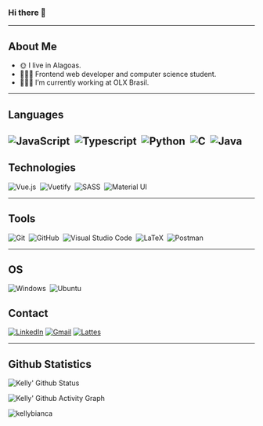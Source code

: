 ### Hi there 👋 
---

## About Me

* 🌞 I live in Alagoas.
* 👩🏼‍🎓 Frontend web developer and computer science student. 
* 👩🏼‍💻 I’m currently working at OLX Brasil.


---

## Languages

![JavaScript](https://img.shields.io/badge/JavaScript-323330?style=for-the-badge&logo=javascript&logoColor=F7DF1E)&nbsp;
![Typescript](https://img.shields.io/badge/TypeScript-007ACC?style=for-the-badge&logo=typescript&logoColor=white)&nbsp;
![Python](https://img.shields.io/badge/Python-3776AB?style=for-the-badge&logo=python&logoColor=white)&nbsp;
![C](https://img.shields.io/badge/C-00599C?style=for-the-badge&logo=c&logoColor=white)&nbsp;
![Java](https://img.shields.io/badge/Java-ED8B00?style=for-the-badge&logo=java&logoColor=white)&nbsp;
---

## Technologies

![Vue.js](https://img.shields.io/badge/Vue.js-35495E?style=for-the-badge&logo=vuedotjs&logoColor=4FC08D)&nbsp;
![Vuetify](https://img.shields.io/badge/Vuetify-white?style=for-the-badge&logo=vuedotjs&logoColor=blue)&nbsp;
![SASS](https://img.shields.io/badge/-sass-202020?style=for-the-badge&logo=sass)&nbsp;
![Material UI](https://img.shields.io/badge/-Material%20UI-202020?style=for-the-badge&logo=material-ui&logoColor=0081CB)&nbsp;

---

## Tools

![Git](https://img.shields.io/badge/-Git-202020?style=for-the-badge&logo=git)&nbsp;
![GitHub](https://img.shields.io/badge/GitHub-100000?style=for-the-badge&logo=github&logoColor=white)&nbsp;
![Visual Studio Code](https://img.shields.io/badge/-Visual%20Studio%20Code-202020?style=for-the-badge&logo=visual-studio-code&logoColor=007ACC)&nbsp;
![LaTeX](https://img.shields.io/badge/LaTeX-47A141?style=for-the-badge&logo=LaTeX&logoColor=white)&nbsp;
![Postman](https://img.shields.io/badge/Postman-FF6C37?style=for-the-badge&logo=Postman&logoColor=white)&nbsp;

---
## OS
![Windows](https://img.shields.io/badge/Windows-0078D6?style=for-the-badge&logo=windows&logoColor=white)&nbsp;
![Ubuntu](https://img.shields.io/badge/Ubuntu-E95420?style=for-the-badge&logo=ubuntu&logoColor=white)&nbsp;

## Contact

[![LinkedIn](https://img.shields.io/badge/LinkedIn-0077B5?style=for-the-badge&logo=linkedin&logoColor=white)](https://www.linkedin.com/in/kelly-silva-ba65b7190/)
[![Gmail](https://img.shields.io/badge/Gmail-D14836?style=for-the-badge&logo=gmail&logoColor=white)](mailto:kellbianca0@outlook.com)
[![Lattes](https://img.shields.io/badge/Lattes-202020?style=for-the-badge&Color=white)](http://lattes.cnpq.br/8058027104759057)

---

## Github Statistics

![Kelly' Github Status](https://github-readme-stats.vercel.app/api?username=kellybianca&count_private=true&show_icons=true&theme=dark&hide=issues,contribs&icon_color=9ed6fb&hide_border=true&title_color=9ed6fb&bg_color=202020)


![Kelly' Github Activity Graph](https://activity-graph.herokuapp.com/graph?username=kellybianca&bg_color=202020&hide_border=true&hide_title=true&line=9ed6fb&color=9ed6fb&area=true&area_color=9ed6fb&point=9ed6fb)

<p align="left"><img src="https://komarev.com/ghpvc/?username=kellybianca" alt="kellybianca" /></p>
<!--
**kellybianca/kellybianca** is a ✨ _special_ ✨ repository because its `README.md` (this file) appears on your GitHub profile.

Here are some ideas to get you started:

- 🔭 I’m currently working on ...
- 🌱 I’m currently learning ...
- 👯 I’m looking to collaborate on ...
- 🤔 I’m looking for help with ...
- 💬 Ask me about ...
- 📫 How to reach me: ...
- 😄 Pronouns: ...
- ⚡ Fun fact: ...
-->
